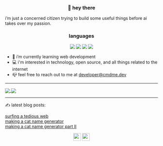 ### <p align="center"><b>👋 hey there</b></p>

i’m just a concerned citizen trying to build some useful things before ai takes over my passion.


 ### <p align="center"> <b>languages</b>

  <p>
  </p>

<p align="center">
  <img src="https://img.shields.io/badge/HTML-239120?style=for-the-badge&logo=html5&logoColor=white"/>
  <img src="https://img.shields.io/badge/CSS-239120?&style=for-the-badge&logo=css3&logoColor=white"/>
  <img src="https://img.shields.io/badge/JavaScript-F7DF1E?style=for-the-badge&logo=javascript&logoColor=black"/>
  <img src="https://img.shields.io/badge/Python-14354C?style=for-the-badge&logo=python&logoColor=white"/>
<br />
</p>


- :book: i’m currently learning web development
- :computer: i'm interested in technology, open source, and all things related to the internet
-  :mailbox_closed: feel free to reach out to me at <developer@cmdme.dev>

_ _ _

<a href="https://github.com/anuraghazra/github-readme-stats">
  <img align="center" src="https://github-readme-stats.vercel.app/api?username=citizen00147&show_icons=true&icon_color=7952b3&bg_color=1a1e29&text_color=e1e8eb&title_color=7952b3&border_radius=10" />
</a>
<a href="https://github.com/anuraghazra/convoychat">
  <img align="center" src="https://github-readme-stats.vercel.app/api/top-langs/?username=citizen00147&layout=compact&bg_color=1a1e29&text_color=e1e8eb&title_color=7952b3&border_radius=10" />
</a>

_ _ _

✍️ latest blog posts:
<p> 
  <a href="https://blog.cmdme.dev/surfing-a-tedious-web">surfing a tedious web</a><br/>
  <a href="https://blog.cmdme.dev/making-a-cat-name-generator">making a cat name generator</a><br/>
  <a href="https://blog.cmdme.dev/making-a-cat-name-generator-part-2">making a cat name generator part II</a>
</p>
<p align="center">
  <a href="https://twitter.com/citizen00147"><img src="https://img.shields.io/badge/twitter-%231DA1F2.svg?&style=for-the-badge&logo=twitter&logoColor=white"    height=25></a> 
  <a href="https://hashnode.com/@citizen00147"><img src="https://img.shields.io/badge/Hashnode-2962FF?style=for-the-badge&logo=hashnode&logoColor=white" height=25></a>
</p>
